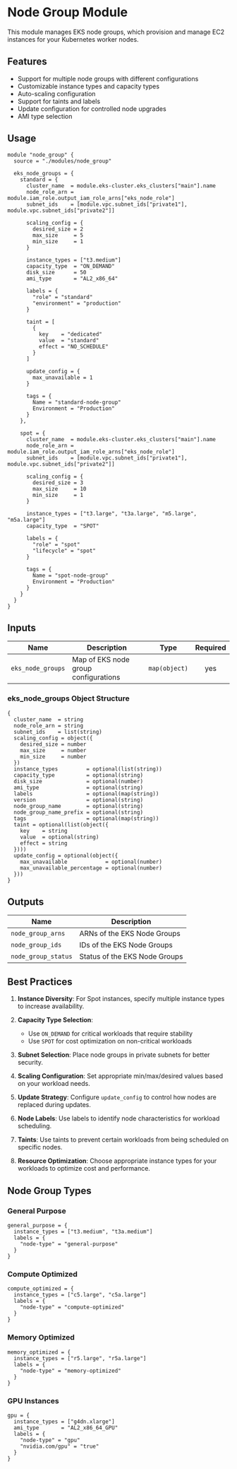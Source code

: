 # Node Group Module

This module manages EKS node groups, which provision and manage EC2 instances for your Kubernetes worker nodes.

## Features

- Support for multiple node groups with different configurations
- Customizable instance types and capacity types
- Auto-scaling configuration
- Support for taints and labels
- Update configuration for controlled node upgrades
- AMI type selection

## Usage

```hcl
module "node_group" {
  source = "./modules/node_group"
  
  eks_node_groups = {
    standard = {
      cluster_name  = module.eks-cluster.eks_clusters["main"].name
      node_role_arn = module.iam_role.output_iam_role_arns["eks_node_role"]
      subnet_ids    = [module.vpc.subnet_ids["private1"], module.vpc.subnet_ids["private2"]]
      
      scaling_config = {
        desired_size = 2
        max_size     = 5
        min_size     = 1
      }
      
      instance_types = ["t3.medium"]
      capacity_type  = "ON_DEMAND"
      disk_size      = 50
      ami_type       = "AL2_x86_64"
      
      labels = {
        "role" = "standard"
        "environment" = "production"
      }
      
      taint = [
        {
          key    = "dedicated"
          value  = "standard"
          effect = "NO_SCHEDULE"
        }
      ]
      
      update_config = {
        max_unavailable = 1
      }
      
      tags = {
        Name = "standard-node-group"
        Environment = "Production"
      }
    },
    
    spot = {
      cluster_name  = module.eks-cluster.eks_clusters["main"].name
      node_role_arn = module.iam_role.output_iam_role_arns["eks_node_role"]
      subnet_ids    = [module.vpc.subnet_ids["private1"], module.vpc.subnet_ids["private2"]]
      
      scaling_config = {
        desired_size = 3
        max_size     = 10
        min_size     = 1
      }
      
      instance_types = ["t3.large", "t3a.large", "m5.large", "m5a.large"]
      capacity_type  = "SPOT"
      
      labels = {
        "role" = "spot"
        "lifecycle" = "spot"
      }
      
      tags = {
        Name = "spot-node-group"
        Environment = "Production"
      }
    }
  }
}
```

## Inputs

| Name | Description | Type | Required |
|------|-------------|------|:--------:|
| `eks_node_groups` | Map of EKS node group configurations | `map(object)` | yes |

### eks_node_groups Object Structure

```hcl
{
  cluster_name  = string
  node_role_arn = string
  subnet_ids    = list(string)
  scaling_config = object({
    desired_size = number
    max_size     = number
    min_size     = number
  })
  instance_types         = optional(list(string))
  capacity_type          = optional(string)
  disk_size              = optional(number)
  ami_type               = optional(string)
  labels                 = optional(map(string))
  version                = optional(string)
  node_group_name        = optional(string)
  node_group_name_prefix = optional(string)
  tags                   = optional(map(string))
  taint = optional(list(object({
    key    = string
    value  = optional(string)
    effect = string
  })))
  update_config = optional(object({
    max_unavailable            = optional(number)
    max_unavailable_percentage = optional(number)
  }))
}
```

## Outputs

| Name | Description |
|------|-------------|
| `node_group_arns` | ARNs of the EKS Node Groups |
| `node_group_ids` | IDs of the EKS Node Groups |
| `node_group_status` | Status of the EKS Node Groups |

## Best Practices

1. **Instance Diversity**: For Spot instances, specify multiple instance types to increase availability.

2. **Capacity Type Selection**:
   - Use `ON_DEMAND` for critical workloads that require stability
   - Use `SPOT` for cost optimization on non-critical workloads

3. **Subnet Selection**: Place node groups in private subnets for better security.

4. **Scaling Configuration**: Set appropriate min/max/desired values based on your workload needs.

5. **Update Strategy**: Configure `update_config` to control how nodes are replaced during updates.

6. **Node Labels**: Use labels to identify node characteristics for workload scheduling.

7. **Taints**: Use taints to prevent certain workloads from being scheduled on specific nodes.

8. **Resource Optimization**: Choose appropriate instance types for your workloads to optimize cost and performance.

## Node Group Types

### General Purpose

```hcl
general_purpose = {
  instance_types = ["t3.medium", "t3a.medium"]
  labels = {
    "node-type" = "general-purpose"
  }
}
```

### Compute Optimized

```hcl
compute_optimized = {
  instance_types = ["c5.large", "c5a.large"]
  labels = {
    "node-type" = "compute-optimized"
  }
}
```

### Memory Optimized

```hcl
memory_optimized = {
  instance_types = ["r5.large", "r5a.large"]
  labels = {
    "node-type" = "memory-optimized"
  }
}
```

### GPU Instances

```hcl
gpu = {
  instance_types = ["g4dn.xlarge"]
  ami_type       = "AL2_x86_64_GPU"
  labels = {
    "node-type" = "gpu"
    "nvidia.com/gpu" = "true"
  }
}
```
